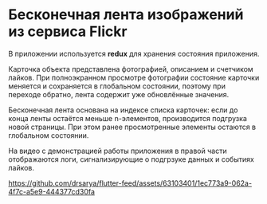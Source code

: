 # Бесконечная лента изображений из сервиса Flickr

В приложении используется **redux** для хранения состояния приложения.

Карточка объекта представлена фотографией, описанием и счетчиком лайков. При полноэкранном просмотре фотографии состояние карточки меняется и сохраняется в глобальном состоянии, поэтому при переходе обратно, лента содержит уже обновлённые значения.

Бесконечная лента основана на индексе списка карточек: если до конца ленты остаётся меньше n-элементов, производится подгрузка новой страницы. При этом ранее просмотренные элементы остаются в глобальном состоянии.  



На видео с демонстрацией работы приложения в правой части отображаются логи, сигнализирующие о подгрзуке данных и событиях лайков. 









https://github.com/drsarya/flutter-feed/assets/63103401/1ec773a9-062a-4f7c-a5e9-444377cd30fa

